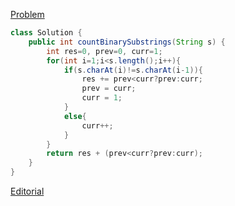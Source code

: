 [Problem](https://leetcode.com/problems/count-binary-substrings/)

```java
class Solution {
    public int countBinarySubstrings(String s) {
        int res=0, prev=0, curr=1;
        for(int i=1;i<s.length();i++){
            if(s.charAt(i)!=s.charAt(i-1)){
                res += prev<curr?prev:curr;
                prev = curr;
                curr = 1;
            }
            else{
                curr++;
            }
        }
        return res + (prev<curr?prev:curr);
    }
}
```

[Editorial](https://leetcode.com/problems/count-binary-substrings/solution/)